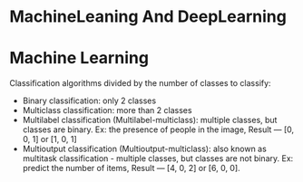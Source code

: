 # MachineLeaning And DeepLearning

# Machine Learning
Classification algorithms divided by the number of classes to classify:

- Binary classification: only 2 classes
- Multiclass classification: more than 2 classes
- Multilabel classification (Multilabel-multiclass): multiple classes, but classes are binary. Ex: the presence of people in the image, Result — [0, 0, 1] or [1, 0, 1]
- Multioutput classification (Multioutput-multiclass): also known as multitask classification - multiple classes, but classes are not binary. Ex: predict the number of items, Result — [4, 0, 2] or [6, 0, 0].
